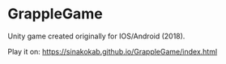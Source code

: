 # GrappleGame

Unity game created originally for IOS/Android (2018).

Play it on: https://sinakokab.github.io/GrappleGame/index.html



